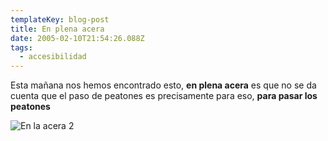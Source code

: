 ```yaml
---
templateKey: blog-post
title: En plena acera
date: 2005-02-10T21:54:26.088Z
tags:
  - accesibilidad
---
```

Esta mañana nos hemos encontrado esto, **en plena acera** es que no se da cuenta que el paso de peatones es precisamente para eso, **para pasar los peatones**

![En la acera 2](https://live.staticflickr.com/3/4560663_38a5c5f369_n.jpg)

